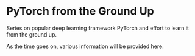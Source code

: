 # PyTorch from the Ground Up

Series on popular deep learning framework PyTorch and effort to learn it from the ground up.

As the time goes on, various information will be provided here.
